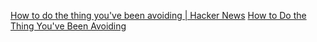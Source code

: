 
[How to do the thing you've been avoiding | Hacker News](https://news.ycombinator.com/item?id=36427849)
[How to Do the Thing You've Been Avoiding](https://jasonfeifer.beehiiv.com/p/the-thing-that-seems-like-a-bad-idea-maybe-try-it)

